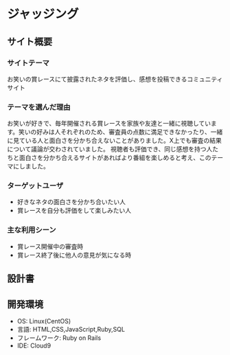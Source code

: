# ジャッジング

## サイト概要

### サイトテーマ
お笑いの賞レースにて披露されたネタを評価し、感想を投稿できるコミュニティサイト

### テーマを選んだ理由
お笑いが好きで、毎年開催される賞レースを家族や友達と一緒に視聴しています。笑いの好みは人それぞれのため、審査員の点数に満足できなかったり、一緒に見ている人と面白さを分かち合えないことがありました。X上でも審査の結果について議論が交わされていました。
視聴者も評価でき、同じ感想を持つ人たちと面白さを分かち合えるサイトがあればより番組を楽しめると考え、このテーマにしました。

### ターゲットユーザ
* 好きなネタの面白さを分かち合いたい人
* 賞レースを自分も評価をして楽しみたい人

### 主な利用シーン
* 賞レース開催中の審査時
* 賞レース終了後に他人の意見が気になる時
 
## 設計書


## 開発環境 
* OS: Linux(CentOS)
* 言語: HTML,CSS,JavaScript,Ruby,SQL
* フレームワーク: Ruby on Rails
* IDE: Cloud9
